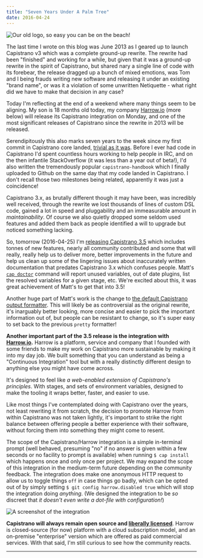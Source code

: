 ```yaml
---
title: "Seven Years Under A Palm Tree"
date: 2016-04-24
---
```


![Our old logo, so easy you can be on the beach!](/img/2016-04-24-seven-years/capistrano-logo-big.png)

The last time I wrote on this blog was June 2013 as I geared up to launch
Capistrano v3 which was a complete ground-up rewrite. The rewrite had been
"finished" and working for a while, but given that it was a ground-up rewrite
in the spirit of Capistrano, but shared nary a single line of code with its
forebear, the release dragged up a bunch of mixed emotions, was Tom and I being
frauds writing new software and releasing it under an existing "brand name", or
was it a violation of some unwritten Netiquette - what right did we have to
make that decision in any case?

Today I'm reflecting at the end of a weekend where many things seem to be
aligning. My son is 18 months old today, my company [Harrow.io][1] (more below)
will release its Capistrano integration on Monday, and one of the most
significant releases of Capistrano since the rewrite in 2013 will be released.

Serendipitously this also marks seven years to the week since my first commit
in Capistrano core landed, [trivial as it was][2]. Before I ever had code in
Capistrano I'd spent countless hours working to help people in IRC, and on the
then infantile StackOverflow (it was less than a year out of beta!), I'd also
written the tremendously popular `capistrano-handbook` which I finally uploaded
to Github on the same day that my code landed in Capistrano. I don't recall
those two milestones being related, apparently it was just a coincidence!

Capistrano 3.x, as brutally different though it may have been, was incredibly
well received, through the rewrite we lost thousands of lines of custom DSL
code, gained a lot in speed and pluggability and an immeasurable amount in
*maintainability*. Of course we also quietly dropped some seldom used features
and added them back as people identified a will to upgrade but noticed
something lacking.

So, tomorrow (2016-04-25) I'm [releasing Capistrano 3.5][3] which includes
tonnes of new features, nearly all community contributed and some that will
really, really help us to deliver more, better improvements in the future and
help us clean up some of the lingering issues about inaccurately written
documentation that predates Capistrano 3.x which confuses people. Matt's [`cap
doctor`][4] command will report unused variables, out of date plugins, list the
resolved variables for a given stage, etc. We're excited about this, it was
great achievement of Matt's to get that into 3.5!

Another huge part of Matt's work is the change to [the default Capistrano
output formatter][5]. This will likely be as controversial as the original
rewrite, it's inarguably better looking, more concise and easier to pick the
important information out of, but people can be resistant to change, so it's
super easy to set back to the previous `pretty` formatter!

**Another important part of the 3.5 release is the integration with
[Harrow.io][1].** Harrow is a platform, service and company that I founded with
some friends to make my work on Capistrano more sustainable by making it into
my day job. We built something that you can understand as being a "Continuous
Integration" tool but with a really distinctly different design to anything
else you might have come across.

It's designed to feel like *a web-enabled extension of Capistrano's principles*.
With stages, and sets of environment variables, designed to make the tooling it
wraps better, faster, and easier to use.

Like most things I've contemplated doing with Capistrano over the years, not
least rewriting it from scratch, the decision to promote Harrow from within
Capistrano was not taken lightly, it's important to strike the right balance
between offering people a better experience with their software, without
forcing them into something they might come to resent.

The scope of the Capistrano/Harrow integration is a simple in-terminal prompt
(well behaved, presuming "no" if no answer is given within a few seconds or no
facility to prompt is available) when running `$ cap install` which happens
once and only once per project. We may expand the scope of this integration in
the medium-term future depending on the community feedback. The integration
does make one anonymous HTTP request to allow us to toggle things `off` in case
things go badly, which can be opted out of by simply setting `$ git config
harrow.disabled true` which will stop the integration doing *anything*. (We
designed the integration to be *so* discreet that *it doesn't even write a
dot-file with configuration!*)

![A screenshot of the integration](/img/2016-04-24-seven-years/integration-screenshot.png)

**Capistrano will always remain open source and [liberally licensed][6]**. Harrow
is closed-source (for now) platform with a cloud subscription model, and an
on-premise "enterprise" version which are offered as paid commercial services. With that
said, I'm still curious to see how the community reacts.

---

[1]: https://www.harrow.io/
[2]: https://github.com/capistrano/capistrano/commit/0713ae6d4d2b5b0cb801d494123af5cf6199b717
[3]: https://github.com/capistrano/capistrano/milestones/3.5.0
[4]: https://github.com/capistrano/capistrano/pull/1642
[5]: https://github.com/mattbrictson/airbrussh
[6]: https://github.com/capistrano/capistrano/blob/master/LICENSE.txt
